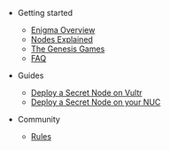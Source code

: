 
- Getting started

  - [Enigma Overview](enigma-quickstart.md "What is Enigma?")
  - [Nodes Explained](nodes-quickstart.md "What are Secret Nodes?")
  - [The Genesis Games](genesisgames-overview.md "Genesis Games Overview")
  <!-- - [Rewards Overview](rewards-overview.md "Rewards Overview") -->
  <!-- - [Utility](utility-overview.md "Utility Overview") -->
  - [FAQ](faq.md "FAQ")

- Guides

  <!-- - [Contributing Guidelines](tutorials/contributing.md) -->
  <!-- - [Contributing (Simple)](tutorials/CONTRIBUTING-simple.md "Contributing (Simple)") -->
  - [Deploy a Secret Node on Vultr](tutorials/prep-sn-vultr.md "Deploy a Secret Node on Vultr")
  - [Deploy a Secret Node on your NUC](tutorials/deploy-secretnode-nuc.md "Deploy a Secret Node on your NUC")

- Community

  - [Rules](rules.md)
  <!-- [Contributors](contributors.md)-->
